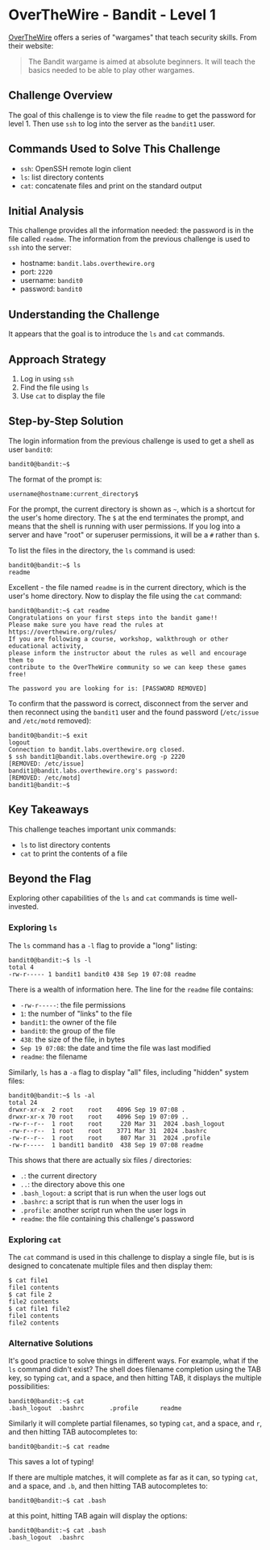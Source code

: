 # OverTheWire - Bandit - Level 1

[OverTheWire](https://overthewire.org) offers a series of "wargames" that teach
security skills. From their website:

> The Bandit wargame is aimed at absolute beginners. It will teach the basics
> needed to be able to play other wargames.

## Challenge Overview

The goal of this challenge is to view the file `readme` to get the password for
level 1. Then use `ssh` to log into the server as the `bandit1` user.

## Commands Used to Solve This Challenge

- `ssh`: OpenSSH remote login client
- `ls`: list directory contents
- `cat`: concatenate files and print on the standard output

## Initial Analysis

This challenge provides all the information needed: the password is in the file
called `readme`. The information from the previous challenge is used to `ssh`
into the server:

- hostname: `bandit.labs.overthewire.org`
- port: `2220`
- username: `bandit0`
- password: `bandit0`

## Understanding the Challenge

It appears that the goal is to introduce the `ls` and `cat` commands.

## Approach Strategy

1. Log in using `ssh`
1. Find the file using `ls`
1. Use `cat` to display the file

## Step-by-Step Solution

The login information from the previous challenge is used to get a shell as user
`bandit0`:

```
bandit0@bandit:~$
```

The format of the prompt is:

```
username@hostname:current_directory$
```

For the prompt, the current directory is shown as `~`, which is a shortcut for
the user's home directory. The `$` at the end terminates the prompt, and means
that the shell is running with user permissions. If you log into a server and
have "root" or superuser permissions, it will be a `#` rather than `$`.

To list the files in the directory, the `ls` command is used:

```
bandit0@bandit:~$ ls
readme
```

Excellent - the file named `readme` is in the current directory, which is the
user's home directory. Now to display the file using the `cat` command:

```
bandit0@bandit:~$ cat readme
Congratulations on your first steps into the bandit game!!
Please make sure you have read the rules at https://overthewire.org/rules/
If you are following a course, workshop, walkthrough or other educational activity,
please inform the instructor about the rules as well and encourage them to
contribute to the OverTheWire community so we can keep these games free!

The password you are looking for is: [PASSWORD REMOVED]
```

To confirm that the password is correct, disconnect from the server and then
reconnect using the `bandit1` user and the found password (`/etc/issue` and
`/etc/motd` removed):

```
bandit0@bandit:~$ exit
logout
Connection to bandit.labs.overthewire.org closed.
$ ssh bandit1@bandit.labs.overthewire.org -p 2220
[REMOVED: /etc/issue]
bandit1@bandit.labs.overthewire.org's password:
[REMOVED: /etc/motd]
bandit1@bandit:~$
```

## Key Takeaways

This challenge teaches important unix commands:

- `ls` to list directory contents
- `cat` to print the contents of a file

## Beyond the Flag

Exploring other capabilities of the `ls` and `cat` commands is time
well-invested.

### Exploring `ls`

The `ls` command has a `-l` flag to provide a "long" listing:

```
bandit0@bandit:~$ ls -l
total 4
-rw-r----- 1 bandit1 bandit0 438 Sep 19 07:08 readme
```

There is a wealth of information here. The line for the `readme` file contains:

- `-rw-r-----`: the file permissions
- `1`: the number of "links" to the file
- `bandit1`: the owner of the file
- `bandit0`: the group of the file
- `438`: the size of the file, in bytes
- `Sep 19 07:08`: the date and time the file was last modified
- `readme`: the filename

Similarly, `ls` has a `-a` flag to display "all" files, including "hidden"
system files:

```
bandit0@bandit:~$ ls -al
total 24
drwxr-xr-x  2 root    root    4096 Sep 19 07:08 .
drwxr-xr-x 70 root    root    4096 Sep 19 07:09 ..
-rw-r--r--  1 root    root     220 Mar 31  2024 .bash_logout
-rw-r--r--  1 root    root    3771 Mar 31  2024 .bashrc
-rw-r--r--  1 root    root     807 Mar 31  2024 .profile
-rw-r-----  1 bandit1 bandit0  438 Sep 19 07:08 readme
```

This shows that there are actually six files / directories:

- `.`: the current directory
- `..`: the directory above this one
- `.bash_logout`: a script that is run when the user logs out
- `.bashrc`: a script that is run when the user logs in
- `.profile`: another script run when the user logs in
- `readme`: the file containing this challenge's password

### Exploring `cat`

The `cat` command is used in this challenge to display a single file, but is
is designed to concatenate multiple files and then display them:

```
$ cat file1
file1 contents
$ cat file 2
file2 contents
$ cat file1 file2
file1 contents
file2 contents
```

### Alternative Solutions

It's good practice to solve things in different ways. For example, what if the
`ls` command didn't exist? The shell does filename completion using the TAB key,
so typing `cat`, and a space, and then hitting TAB, it displays the multiple
possibilities:

```
bandit0@bandit:~$ cat
.bash_logout  .bashrc       .profile      readme
```

Similarly it will complete partial filenames, so typing `cat`, and a space, and
`r`, and then hitting TAB autocompletes to:

```
bandit0@bandit:~$ cat readme
```

This saves a lot of typing!

If there are multiple matches, it will complete as far as it can, so typing
`cat`, and a space, and `.b`, and then hitting TAB autocompletes to:

```
bandit0@bandit:~$ cat .bash
```

at this point, hitting TAB again will display the options:

```
bandit0@bandit:~$ cat .bash
.bash_logout  .bashrc
```
